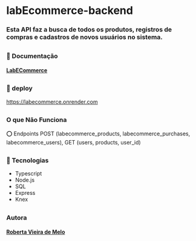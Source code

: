 # labEcommerce-backend

### Esta API faz a busca de todos os produtos, registros de compras e cadastros de novos usuários no sistema.

##

### 📃 Documentação

#### [LabECommerce](https://documenter.getpostman.com/view/22349146/2s8Yt1spp3)

##

### 🔗 deploy
https://labecommerce.onrender.com
##

### O que Não Funciona
 ⭕ Endpoints POST (labecommerce_products, labecommerce_purchases, labecommerce_users), GET (users, products, user_id) 
##

### 🚀 Tecnologias
- Typescript
- Node.js
- SQL
- Express
- Knex

##
### Autora 

#### [Roberta Vieira de Melo](https://github.com/VieiraMeloRoberta)


